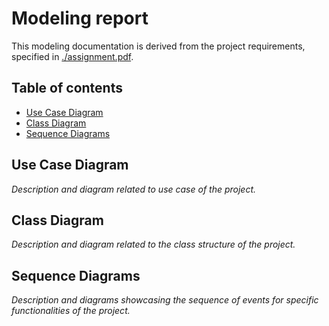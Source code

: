 # Modeling report

This modeling documentation is derived from the project requirements,
specified in [./assignment.pdf](./assignment.pdf).

## Table of contents
- [Use Case Diagram](#use-case-diagram)
- [Class Diagram](#class-diagram)
- [Sequence Diagrams](#sequence-diagrams)

## Use Case Diagram

_Description and diagram related to use case of the project._

## Class Diagram

_Description and diagram related to the class structure of the project._

## Sequence Diagrams

_Description and diagrams showcasing the sequence of events for specific functionalities of the project._